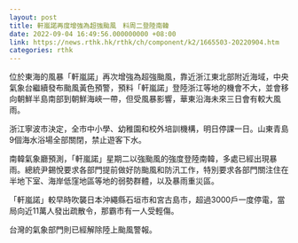 ```yaml
---
layout: post
title: 軒嵐諾再度增強為超強颱風　料周二登陸南韓
date: 2022-09-04 16:49:56.000000000 +08:00
link: https://news.rthk.hk/rthk/ch/component/k2/1665503-20220904.htm
categories: rthk
---
```


位於東海的風暴「軒嵐諾」再次增強為超強颱風，靠近浙江東北部附近海域，中央氣象台繼續發布颱風黃色預警，預料「軒嵐諾」登陸浙江等地的機會不大，並會移向朝鮮半島南部到朝鮮海峽一帶，但受風暴影響，華東沿海未來三日會有較大風雨。

浙江寧波市決定，全市中小學、幼稚園和校外培訓機構，明日停課一日。山東青島9個海水浴場全部關閉，禁止遊客下水。

南韓氣象廳預測，「軒嵐諾」星期二以強颱風的強度登陸南韓，多處已經出現暴雨。總統尹錫悅要求各部門提前做好防颱風和防汛工作，特別要求各部門關注住在半地下室、海岸低窪地區等地的弱勢群體，以及暴雨重災區。

「軒嵐諾」較早時吹襲日本沖繩縣石垣市和宮古島市，超過3000戶一度停電，當局向近11萬人發出疏散令，那霸市有一人受輕傷。

台灣的氣象部門則已經解除陸上颱風警報。
